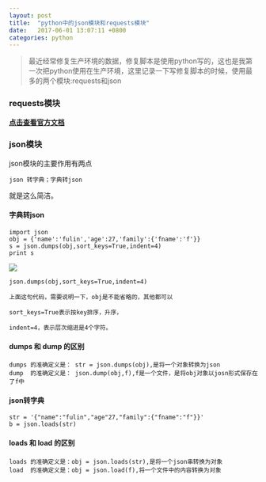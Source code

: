 ```yaml
---
layout: post
title:  "python中的json模块和requests模块"
date:	2017-06-01 13:07:11 +0800
categories: python
---
```



> 最近经常修复生产环境的数据，修复脚本是使用python写的，这也是我第一次把python使用在生产环境，这里记录一下写修复脚本的时候，使用最多的两个模块:requests和json

### requests模块

   **[点击查看官方文档](http://cn.python-requests.org/zh_CN/latest/)**

### json模块

json模块的主要作用有两点

	json 转字典；字典转json

就是这么简洁。

#### 字典转json

	import json
	obj = {'name':'fulin','age':27,'family':{'fname':'f'}}
	s = json.dumps(obj,sort_keys=True,indent=4)
	print s

![](/content/image/python-json01.PNG)

	json.dumps(obj,sort_keys=True,indent=4)
 
	上面这句代码，需要说明一下，obj是不能省略的，其他都可以

	sort_keys=True表示按key排序，升序，

	indent=4，表示层次缩进是4个字符。

#### dumps 和 dump 的区别
	
	dumps 的准确定义是： str = json.dumps(obj),是将一个对象转换为json
	dump  的准确定义是： json.dump(obj,f),f是一个文件，是将obj对象以josn形式保存在了f中
	
#### json转字典

	str = '{"name":"fulin","age"27,"family":{"fname":"f"}}'
	b = json.loads(str)

#### loads 和 load 的区别

	loads 的准确定义是：obj = json.loads(str),是将一个json串转换为对象
	load  的准确定义是：obj = json.load(f),将一个文件中的内容转换为对象


